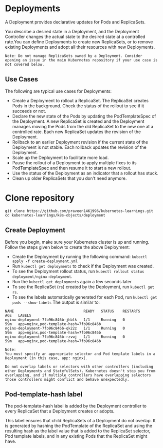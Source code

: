 # Deployments
A Deployment provides declarative updates for Pods and ReplicaSets.

You describe a desired state in a Deployment, and the Deployment Controller changes the actual state to the desired state at a controlled rate.You can define Deployments to create new ReplicaSets, or to remove existing Deployments and adopt all their resources with new Deployments.

`Note: Do not manage ReplicaSets owned by a Deployment. Consider opening an issue in the main Kubernetes repository if your use case is not covered below.`

## Use Cases

The following are typical use cases for Deployments:

- Create a Deployment to rollout a ReplicaSet. The ReplicaSet creates Pods in the background. Check the status of the rollout to see if it succeeds or not.
- Declare the new state of the Pods by updating the PodTemplateSpec of the Deployment. A new ReplicaSet is created and the Deployment manages moving the Pods from the old ReplicaSet to the new one at a controlled rate. Each new ReplicaSet updates the revision of the Deployment.
- Rollback to an earlier Deployment revision if the current state of the Deployment is not stable. Each rollback updates the revision of the Deployment.
- Scale up the Deployment to facilitate more load.
- Pause the rollout of a Deployment to apply multiple fixes to its PodTemplateSpec and then resume it to start a new rollout.
- Use the status of the Deployment as an indicator that a rollout has stuck.
- Clean up older ReplicaSets that you don't need anymore.

# Clone repository
`git clone https://github.com/praveen1461996/kubernetes-learnings.git`
`cd kubernetes-learnings/k8s-objects/deployment`
## Create Deployment 
Before you begin, make sure your Kubernetes cluster is up and running. Follow the steps given below to create the above Deployment:

- Create the Deployment by running the following command:
  `kubectl apply -f create-deployment.yml`
- Run `kubectl get deployments` to check if the Deployment was created.
- To see the Deployment rollout status, run `kubectl rollout status deployment/nginx-deployment`.
- Run the `kubectl get deployments` again a few seconds later
- To see the ReplicaSet (`rs`) created by the Deployment, run `kubectl get rs`.
- To see the labels automatically generated for each Pod, run `kubectl get pods --show-labels`
    The output is similar to:
```
NAME                                READY   STATUS    RESTARTS       AGE   LABELS
nginx-deployment-7fb96c846b-jhblk   1/1     Running   0              59m   app=nginx,pod-template-hash=7fb96c846b
nginx-deployment-7fb96c846b-qk22z   1/1     Running   0              59m   app=nginx,pod-template-hash=7fb96c846b
nginx-deployment-7fb96c846b-rzvwj   1/1     Running   0              59m   app=nginx,pod-template-hash=7fb96c846b
  ```
  
  ```
  Note:
You must specify an appropriate selector and Pod template labels in a Deployment (in this case, app: nginx).

Do not overlap labels or selectors with other controllers (including other Deployments and StatefulSets). Kubernetes doesn't stop you from overlapping, and if multiple controllers have overlapping selectors those controllers might conflict and behave unexpectedly.
```

## Pod-template-hash label

The pod-template-hash label is added by the Deployment controller to every ReplicaSet that a Deployment creates or adopts.

This label ensures that child ReplicaSets of a Deployment do not overlap. It is generated by hashing the PodTemplate of the ReplicaSet and using the resulting hash as the label value that is added to the ReplicaSet selector, Pod template labels, and in any existing Pods that the ReplicaSet might have.
